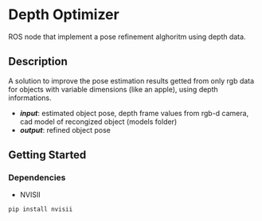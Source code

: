 # Depth Optimizer
ROS node that implement a pose refinement alghoritm using depth data.

## Description
A solution to improve the pose estimation results getted from only rgb data for objects with variable dimensions (like an apple), using depth informations.  
* ***input***: estimated object pose, depth frame values from rgb-d camera, cad model of recongized object (models folder)
* ***output***: refined object pose 

## Getting Started

### Dependencies

* NVISII
```diff
pip install nvisii
```


